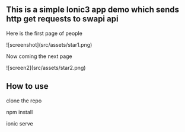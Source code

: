 ## This is a simple Ionic3 app demo which sends http get requests to swapi api

<p>Here is the first page of people</p>
![screenshot](src/assets/star1.png)

<br>


<p>Now coming the next page</p>
![screen2](src/assets/star2.png)




## How to use

<p>clone the repo</p>
<p>npm install </p>
<p>ionic serve</p>
